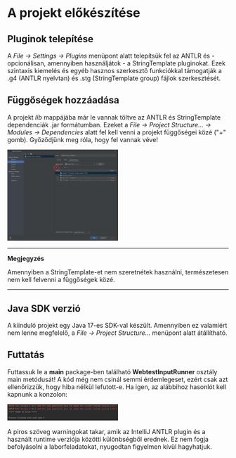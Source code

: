 # A projekt előkészítése

## Pluginok telepítése
A *File -> Settings -> Plugins* menüpont alatt telepítsük fel az ANTLR és - opcionálisan, amennyiben használjátok - a StringTemplate pluginokat. Ezek szintaxis kiemelés és egyéb hasznos szerkesztő funkciókkal támogatják a .g4 (ANTLR nyelvtan) és .stg (StringTemplate group) fájlok szerkesztését.

## Függőségek hozzáadása
A projekt *lib* mappájába már le vannak töltve az ANTLR és StringTemplate dependenciák .jar formátumban. Ezeket a *File -> Project Structure... -> Modules -> Dependencies* alatt fel kell venni a projekt függőségei közé ("+" gomb). Győződjünk meg róla, hogy fel vannak véve!

<img src="images/dependencies.png" width="50%" height="50%">

---
**Megjegyzés**

Amennyiben a StringTemplate-et nem szeretnétek használni, természetesen nem kell felvenni a függőségek közé.

---

## Java SDK verzió
A kiinduló projekt egy Java 17-es SDK-val készült. Amennyiben ez valamiért nem lenne megfelelő, a *File -> Project Structure...* menüpont alatt átállítható.

## Futtatás
Futtassuk le a **main** package-ben található **WebtestInputRunner** osztály main metódusát! A kód még nem csinál semmi érdemlegeset, ezért csak azt ellenőrizzük, hogy hiba nélkül lefutott-e. Ha igen, az alábbihoz hasonlót kell kapnunk a konzolon:

<img src="images/console.png"  width="50%" height="50%">

A piros szöveg warningokat takar, amik az IntelliJ ANTLR plugin és a használt runtime verziója közötti különbségből erednek. Ez nem fogja befolyásolni a laborfeladatokat, nyugodtan figyelmen kívül hagyhatjuk.